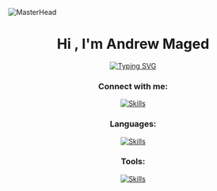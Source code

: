 <!-- ![MasterHead](https://mir-s3-cdn-cf.behance.net/project_modules/fs/79731568097599.5b50bca477735.jpg) -->
![MasterHead](https://github.com/BEPb/BEPb/blob/main/src/header_.png?raw=true)
<h1 align="center">Hi , I'm Andrew Maged </h1>
<div align="center">
<a href="https://git.io/typing-svg"><img src="https://readme-typing-svg.demolab.com?font=Fira+Code&pause=1000&center=true&width=435&lines=Software+Quality+Tester" alt="Typing SVG" /></a>
</div>

<!-- ![MasterHead](https://komarev.com/ghpvc/?username=HazemElakbawy&style=for-the-badge) -->

<div align="center">
<h3>Connect with me:</h3>

<span>
  
[![Skills](https://skillicons.dev/icons?i=linkedin&perline=3)](https://www.linkedin.com/in/andrewmaged)
</span>


</div>

<div align="center">
<h3>Languages:</h3>

[![Skills](https://skillicons.dev/icons?i=cpp,py,cs&perline=10)](https://skillicons.dev/) 
</div>
<div align="center">
<h3>Tools:</h3>

[![Skills](https://skillicons.dev/icons?i=linux,vscode,github,git,unity&perline=10)](https://skillicons.dev/) 
</div>

<!-- [![Ashutosh's github activity graph](https://github-readme-activity-graph.cyclic.app/graph?username=AndrewMaged814&theme=github-compact)](https://github.com/ashutosh00710/github-readme-activity-graph) -->
